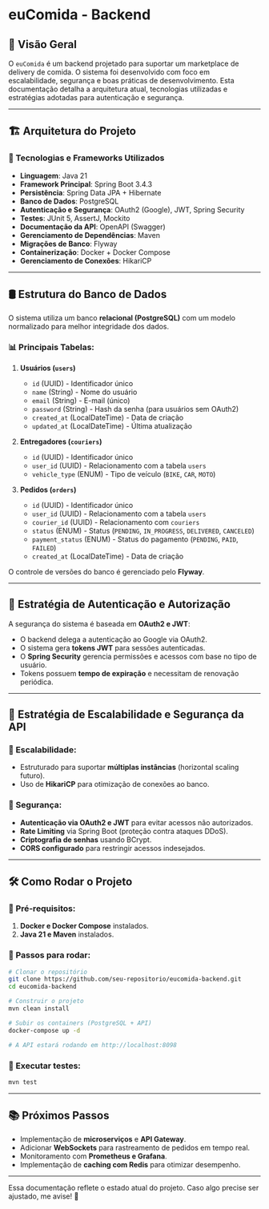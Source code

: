 # euComida - Backend

## 📌 Visão Geral
O `euComida` é um backend projetado para suportar um marketplace de delivery de comida. O sistema foi desenvolvido com foco em escalabilidade, segurança e boas práticas de desenvolvimento. Esta documentação detalha a arquitetura atual, tecnologias utilizadas e estratégias adotadas para autenticação e segurança.

---

## 🏗 Arquitetura do Projeto

### 🔹 Tecnologias e Frameworks Utilizados
- **Linguagem**: Java 21
- **Framework Principal**: Spring Boot 3.4.3
- **Persistência**: Spring Data JPA + Hibernate
- **Banco de Dados**: PostgreSQL
- **Autenticação e Segurança**: OAuth2 (Google), JWT, Spring Security
- **Testes**: JUnit 5, AssertJ, Mockito
- **Documentação da API**: OpenAPI (Swagger)
- **Gerenciamento de Dependências**: Maven
- **Migrações de Banco**: Flyway
- **Containerização**: Docker + Docker Compose
- **Gerenciamento de Conexões**: HikariCP

---

## 🛢 Estrutura do Banco de Dados

O sistema utiliza um banco **relacional (PostgreSQL)** com um modelo normalizado para melhor integridade dos dados.

### 📊 Principais Tabelas:
1. **Usuários (`users`)**
   - `id` (UUID) - Identificador único  
   - `name` (String) - Nome do usuário  
   - `email` (String) - E-mail (único)  
   - `password` (String) - Hash da senha (para usuários sem OAuth2)  
   - `created_at` (LocalDateTime) - Data de criação  
   - `updated_at` (LocalDateTime) - Última atualização  

2. **Entregadores (`couriers`)**  
   - `id` (UUID) - Identificador único  
   - `user_id` (UUID) - Relacionamento com a tabela `users`  
   - `vehicle_type` (ENUM) - Tipo de veículo (`BIKE`, `CAR`, `MOTO`)  

3. **Pedidos (`orders`)**  
   - `id` (UUID) - Identificador único  
   - `user_id` (UUID) - Relacionamento com a tabela `users`  
   - `courier_id` (UUID) - Relacionamento com `couriers`  
   - `status` (ENUM) - Status (`PENDING`, `IN_PROGRESS`, `DELIVERED`, `CANCELED`)  
   - `payment_status` (ENUM) - Status do pagamento (`PENDING`, `PAID`, `FAILED`)  
   - `created_at` (LocalDateTime) - Data de criação  

O controle de versões do banco é gerenciado pelo **Flyway**.

---

## 🔑 Estratégia de Autenticação e Autorização

A segurança do sistema é baseada em **OAuth2 e JWT**:
- O backend delega a autenticação ao Google via OAuth2.
- O sistema gera **tokens JWT** para sessões autenticadas.
- O **Spring Security** gerencia permissões e acessos com base no tipo de usuário.
- Tokens possuem **tempo de expiração** e necessitam de renovação periódica.

---

## 🚀 Estratégia de Escalabilidade e Segurança da API

### 🔹 Escalabilidade:
- Estruturado para suportar **múltiplas instâncias** (horizontal scaling futuro).
- Uso de **HikariCP** para otimização de conexões ao banco.

### 🔹 Segurança:
- **Autenticação via OAuth2 e JWT** para evitar acessos não autorizados.
- **Rate Limiting** via Spring Boot (proteção contra ataques DDoS).
- **Criptografia de senhas** usando BCrypt.
- **CORS configurado** para restringir acessos indesejados.

---

## 🛠 Como Rodar o Projeto

### 🔹 Pré-requisitos:
1. **Docker e Docker Compose** instalados.
2. **Java 21 e Maven** instalados.

### 🔹 Passos para rodar:
```sh
# Clonar o repositório
git clone https://github.com/seu-repositorio/eucomida-backend.git
cd eucomida-backend

# Construir o projeto
mvn clean install

# Subir os containers (PostgreSQL + API)
docker-compose up -d

# A API estará rodando em http://localhost:8098
```

### 🔹 Executar testes:
```sh
mvn test
```

---

## 📚 Próximos Passos

- Implementação de **microserviços** e **API Gateway**.
- Adicionar **WebSockets** para rastreamento de pedidos em tempo real.
- Monitoramento com **Prometheus e Grafana**.
- Implementação de **caching com Redis** para otimizar desempenho.

---

Essa documentação reflete o estado atual do projeto. Caso algo precise ser ajustado, me avise! 🚀

